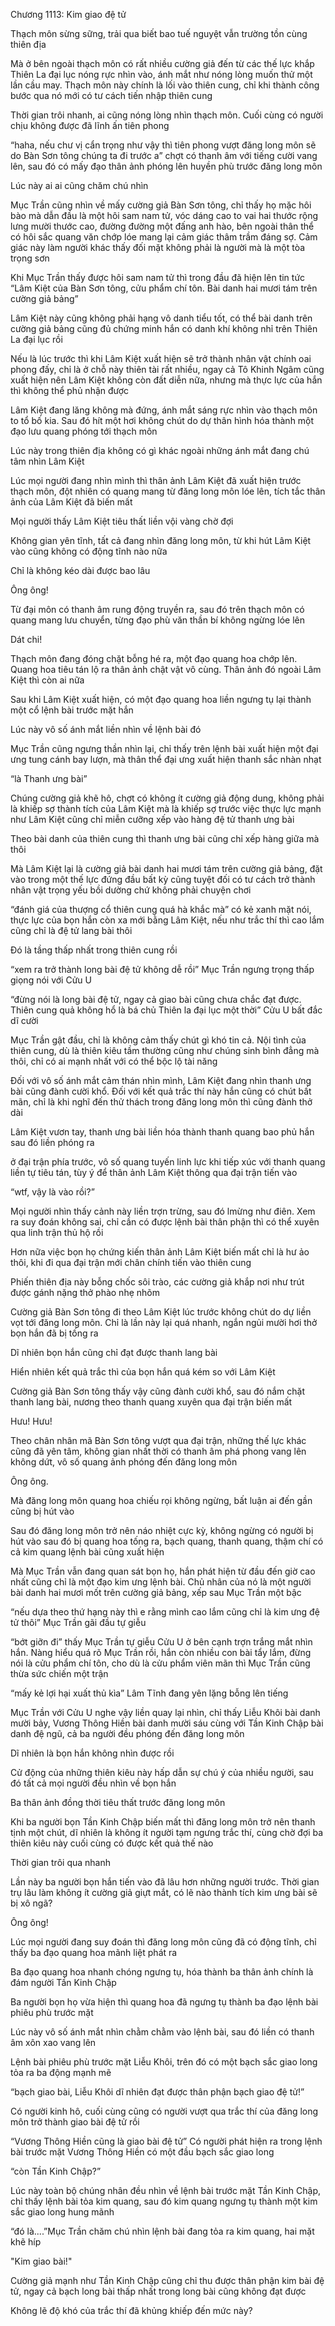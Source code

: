 




Chương 1113: Kim giao đệ tử


Thạch môn sừng sững, trải qua biết bao tuế nguyệt vẫn trường tồn cùng thiên địa

Mà ở bên ngoài thạch môn có rất nhiều cường giả đến từ các thế lực khắp Thiên La đại lục nóng rực nhìn vào, ánh mắt như nóng lòng muốn thử một lần cầu may. Thạch môn này chính là lối vào thiên cung, chỉ khi thành công bước qua nó mới có tư cách tiến nhập thiên cung

Thời gian trôi nhanh, ai cũng nóng lòng nhìn thạch môn. Cuối cùng có người chịu không được đã lĩnh ấn tiên phong

“haha, nếu chư vị cẩn trọng như vậy thì tiên phong vượt đăng long môn sẽ do Bàn Sơn tông chúng ta đi trước a” chợt có thanh âm với tiếng cười vang lên, sau đó có mấy đạo thân ảnh phóng lên huyền phù trước đăng long môn

Lúc này ai ai cũng chăm chú nhìn

Mục Trần cũng nhìn về mấy cường giả Bàn Sơn tông, chỉ thấy họ mặc hôi bào mà dẫn đầu là một hôi sam nam tử, vóc dáng cao to vai hai thước rộng lưng mười thước cao, đường đường một đấng anh hào, bên ngoài thân thể có hôi sắc quang văn chớp lóe mang lại cảm giác thâm trầm đáng sợ. Cảm giác này làm người khác thấy đối mặt không phải là người mà là một tòa trọng sơn

Khi Mục Trần thấy được hôi sam nam tử thì trong đầu đã hiện lên tin tức “Lâm Kiệt của Bàn Sơn tông, cửu phẩm chí tôn. Bài danh hai mươi tám trên cường giả bảng”

Lâm Kiệt này cũng không phải hạng vô danh tiểu tốt, có thể bài danh trên cường giả bảng cũng đủ chứng minh hắn có danh khí không nhỉ trên Thiên La đại lục rồi

Nếu là lúc trước thì khi Lâm Kiệt xuất hiện sẽ trở thành nhân vật chính oai phong đấy, chỉ là ở chỗ này thiên tài rất nhiều, ngay cả Tô Khinh Ngâm cũng xuất hiện nên Lâm Kiệt không còn đất diễn nữa, nhưng mà thực lực của hắn thì không thể phủ nhận được

Lâm Kiệt đang lăng không mà đứng, ánh mắt sáng rực nhìn vào thạch môn to tổ bố kia. Sau đó hít một hơi không chút do dự thân hình hóa thành một đạo lưu quang phóng tới thạch môn

Lúc này trong thiên địa không có gì khác ngoài những ánh mắt đang chú tâm nhìn Lâm Kiệt

Lúc mọi người đang nhìn mình thì thân ảnh Lâm Kiệt đã xuất hiện trước thạch môn, đột nhiên có quang mang từ đăng long môn lóe lên, tích tắc thân ảnh của Lâm Kiệt đã biến mất

Mọi người thấy Lâm Kiệt tiêu thất liền vội vàng chờ đợi

Không gian yên tĩnh, tất cả đang nhìn đăng long môn, từ khi hút Lâm Kiệt vào cũng không có động tĩnh nào nữa

Chỉ là không kéo dài được bao lâu

Ông ông!

Từ đại môn có thanh âm rung động truyền ra, sau đó trên thạch môn có quang mang lưu chuyển, từng đạo phù văn thần bí không ngừng lóe lên

Dát chi!

Thạch môn đang đóng chặt bỗng hé ra, một đạo quang hoa chớp lên. Quang hoa tiêu tán lộ ra thân ảnh chật vật vô cùng. Thân ảnh đó ngoài Lâm Kiệt thì còn ai nữa

Sau khi Lâm Kiệt xuất hiện, có một đạo quang hoa liền ngưng tụ lại thành một cổ lệnh bài trước mặt hắn

Lúc này vô số ánh mắt liền nhìn về lệnh bài đó

Mục Trần cũng ngưng thần nhìn lại, chỉ thấy trên lệnh bài xuất hiện một đại ưng tung cánh bay lượn, mà thân thể đại ưng xuất hiện thanh sắc nhàn nhạt

“là Thanh ưng bài”

Chúng cường giả khẽ hô, chợt có không ít cường giả động dung, không phải là khiếp sợ thành tích của Lâm Kiệt mà là khiếp sợ trước việc thực lực mạnh như Lâm Kiệt cũng chỉ miễn cưỡng xếp vào hàng đệ tử thanh ưng bài

Theo bài danh của thiên cung thì thanh ưng bài cũng chỉ xếp hàng giữa mà thôi

Mà Lâm Kiệt lại là cường giả bài danh hai mươi tám trên cường giả bảng, đặt vào trong một thế lực đứng đầu bất kỳ cũng tuyệt đối có tư cách trở thành nhân vật trọng yếu bồi dường chứ không phải chuyện chơi

“đánh giá của thượng cổ thiên cung quá hà khắc mà” có kẻ xanh mặt nói, thực lực của bọn hắn còn xa mới bằng Lâm Kiệt, nếu như trắc thí thì cao lắm cũng chỉ là đệ tử lang bài thôi

Đó là tầng thấp nhất trong thiên cung rồi

“xem ra trở thành long bài đệ tử không dễ rồi” Mục Trần ngưng trọng thấp giọng nói với Cửu U

“đừng nói là long bài đệ tử, ngay cả giao bài cũng chưa chắc đạt được. Thiên cung quả không hổ là bá chủ Thiên la đại lục một thời” Cửu U bất đắc dĩ cười

Mục Trần gật đầu, chỉ là không cảm thấy chút gì khó tin cả. Nội tình của thiên cung, dù là thiên kiêu tầm thường cũng như chúng sinh bình đẳng mà thôi, chỉ có ai mạnh nhất với có thể bộc lộ tài năng

Đối với vô số ánh mắt cảm thán nhìn mình, Lâm Kiệt đang nhìn thanh ưng bài cũng đành cười khổ. Đối với kết quả trắc thí này hắn cũng có chút bất mãn, chỉ là khi nghĩ đến thử thách trong đăng long môn thì cũng đành thở dài

Lâm Kiệt vươn tay, thanh ưng bài liền hóa thành thanh quang bao phủ hắn sau đó liền phóng ra

ở đại trận phía trước, vô số quang tuyến linh lực khi tiếp xúc với thanh quang liền tự tiêu tán, tùy ý để thân ảnh Lâm Kiệt thông qua đại trận tiến vào

“wtf, vậy là vào rồi?”

Mọi người nhìn thấy cảnh này liền trợn trừng, sau đó lmừng như điên. Xem ra suy đoán không sai, chỉ cần có được lệnh bài thân phận thì có thể xuyên qua linh trận thủ hộ rồi

Hơn nữa việc bọn họ chứng kiến thân ảnh Lâm Kiệt biến mất chỉ là hư ảo thôi, khi đi qua đại trận mới chân chính tiến vào thiên cung

Phiến thiên địa này bỗng chốc sôi trào, các cường giả khắp nơi như trút được gánh nặng thở phào nhẹ nhõm

Cường giả Bàn Sơn tông đi theo Lâm Kiệt lúc trước không chút do dự liền vọt tới đăng long môn. Chỉ là lần này lại quá nhanh, ngắn ngủi mười hơi thở bọn hắn đã bị tống ra

Dĩ nhiên bọn hắn cũng chỉ đạt được thanh lang bài

Hiển nhiên kết quả trắc thì của bọn hắn quá kém so với Lâm Kiệt

Cường giả Bàn Sơn tông thấy vậy cũng đành cười khổ, sau đó nắm chặt thanh lang bài, nương theo thanh quang xuyên qua đại trận biến mất

Hưu! Hưu!

Theo chân nhân mã Bàn Sơn tông vượt qua đại trận, những thế lực khác cũng đã yên tâm, không gian nhất thời có thanh âm phá phong vang lên không dứt, vô số quang ảnh phóng đến đăng long môn

Ông ông.

Mà đăng long môn quang hoa chiếu rọi không ngừng, bất luận ai đến gần cũng bị hút vào

Sau đó đăng long môn trở nên náo nhiệt cực kỳ, không ngừng có người bị hút vào sau đó bị quang hoa tống ra, bạch quang, thanh quang, thậm chí có cả kim quang lệnh bài cũng xuất hiện

Mà Mục Trần vẫn đang quan sát bọn họ, hắn phát hiện từ đầu đến giờ cao nhất cũng chỉ là một đạo kim ưng lệnh bài. Chủ nhân của nó là một người bài danh hai mươi mốt trên cường giả bảng, xếp sau Mục Trần một bậc

“nếu dựa theo thứ hạng này thì e rằng mình cao lắm cũng chỉ là kim ưng đệ tử thôi” Mục Trần gãi đầu tự giễu

“bớt giỡn đi” thấy Mục Trần tự giễu Cửu U ở bên cạnh trợn trắng mắt nhìn hắn. Nàng hiểu quá rõ Mục Trần rồi, hắn còn nhiều con bài tẩy lắm, đừng nói là cửu phẩm chí tôn, cho dù là cửu phẩm viên mãn thì Mục Trần cũng thừa sức chiến một trận

“mấy kẻ lợi hại xuất thủ kìa” Lâm Tĩnh đang yên lặng bỗng lên tiếng

Mục Trần với Cửu U nghe vậy liền quay lại nhìn, chỉ thấy Liễu Khôi bài danh mười bảy, Vương Thông Hiền bài danh mười sáu cùng với Tần Kinh Chập bài danh đệ ngũ, cả ba người đều phóng đến đăng long môn

Dĩ nhiên là bọn hắn không nhìn được rồi

Cử động của những thiên kiêu này hấp dẫn sự chú ý của nhiều người, sau đó tất cả mọi người đều nhìn về bọn hắn

Ba thân ảnh đồng thời tiêu thất trước đăng long môn

Khi ba người bọn Tần Kinh Chập biến mất thì đăng long môn trở nên thanh tịnh một chút, dĩ nhiên là không ít người tạm ngưng trắc thí, cùng chờ đợi ba thiên kiêu này cuối cùng có được kết quả thế nào

Thời gian trôi qua nhanh

Lần này ba người bọn hắn tiến vào đã lâu hơn những người trước. Thời gian trụ lâu làm không ít cường giả giựt mắt, có lẽ nào thành tích kim ưng bài sẽ bị xô ngã?

Ông ông!

Lúc mọi người đang suy đoán thì đăng long môn cũng đã có động tĩnh, chỉ thấy ba đạo quang hoa mãnh liệt phát ra

Ba đạo quang hoa nhanh chóng ngưng tụ, hóa thành ba thân ảnh chính là đám người Tần Kinh Chập

Ba người bọn họ vừa hiện thì quang hoa đã ngưng tụ thành ba đạo lệnh bài phiêu phù trước mặt

Lúc này vô số ánh mắt nhìn chằm chằm vào lệnh bài, sau đó liền có thanh âm xôn xao vang lên

Lệnh bài phiêu phù trước mặt Liễu Khôi, trên đó có một bạch sắc giao long tỏa ra ba động mạnh mẽ

“bạch giao bài, Liễu Khôi dĩ nhiên đạt được thân phận bạch giao đệ tử!”

Có người kinh hô, cuối cùng cũng có người vượt qua trắc thí của đăng long môn trở thành giao bài đệ tử rồi

“Vương Thông Hiền cũng là giao bài đệ tử” Có người phát hiện ra trong lệnh bài trước mặt Vương Thông Hiền có một đầu bạch sắc giao long

“còn Tần Kinh Chập?”

Lúc này toàn bộ chúng nhân đều nhìn về lệnh bài trước mặt Tần Kinh Chập, chỉ thấy lệnh bài tỏa kim quang, sau đó kim quang ngưng tụ thành một kim sắc giao long hung mãnh

“đó là....”Mục Trần chăm chú nhìn lệnh bài đang tỏa ra kim quang, hai mặt khẽ híp

"Kim giao bài!"

Cường giả mạnh như Tần Kinh Chập cũng chỉ thu được thân phận kim bài đệ tử, ngay cả bạch long bài thấp nhất trong long bài cũng không đạt được

Không lẽ độ khó của trắc thí đã khủng khiếp đến mức này?




